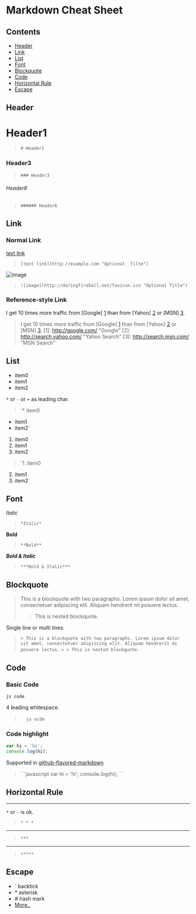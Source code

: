 # Markdown Cheat Sheet <a name="top"></a>

## Contents
* [Header](#header)
* [Link](#link)
* [List](#list)
* [Font](#font)
* [Blockquote](#blockquote)
* [Code](#header)
* [Horizontal Rule](#horizontal)
* [Escape](#escape)

## Header <a name="header"></a>

# Header1
> `# Header1`

### Header3
> `### Header3`

###### Header6
> `###### Header6`

## Link <a name="header"></a>

### Normal Link
[text link](http://example.com "Optional Tilte")
> `[text link](http://example.com "Optional  Tilte")`

![image](http://daringfireball.net/favicon.ico "Optional Title")
> `![image](http://daringfireball.net/favicon.ico "Optional Title")`

### Reference-style Link
I get 10 times more traffic from [Google] [1] than from [Yahoo] [2] or [MSN] [3].

[1]: http://google.com/        "Google"
[2]: http://search.yahoo.com/  "Yahoo Search"
[3]: http://search.msn.com/    "MSN Search"

> I get 10 times more traffic from [Google] [1] than from [Yahoo] [2] or [MSN] [3].
\[1\]: http://google.com/        "Google"
\[2\]: http://search.yahoo.com/  "Yahoo Search"
\[3\]: http://search.msn.com/    "MSN Search"

## List <a name="list"></a>

* item0
* item1
* item2

`*` or `-` or `+` as leading char.

> `* item0
* item1
* item2`

1. item0
2. item1
3. item2

> `1. item0
   2. item1
   3. item2`

## Font <a name="font"></a>

*Italic*
> `*Italic*`

**Bold**
> `**Bold**`

***Bold & Italic***
> `***Bold & Italic***`

## Blockquote <a name="blockquote"></a>

> This is a blockquote with two paragraphs. Lorem ipsum dolor sit amet, consectetuer adipiscing elit. Aliquam hendrerit mi posuere lectus.
> > This is nested blockquote.

Single line or multi lines.
> `> This is a blockquote with two paragraphs. Lorem ipsum dolor sit amet, consectetuer adipiscing elit. Aliquam hendrerit mi posuere lectus.`
> `> > This is nested blockquote.`

## Code <a name="code"></a>

### Basic Code

    js code

4 leading whitespace.
> &nbsp;&nbsp;&nbsp;&nbsp;`js ocde`

### Code highlight

```javascript
var hi = 'hi';  
console.log(hi);
```

Supported in [github-flavored-markdown](https://github.com/mojombo/github-flavored-markdown)

> \`\`\`javascript
var hi = 'hi';
console.log(hi);
\`\`\`

## Horizontal Rule <a name="horizontal"></a>

* * *

`*` or `-` is ok.

> `* * *`

***

> `***`

*****

> `*****`


## Escape <a name="escape"></a>

- \`   backtick
- \*   asterisk
- \#   hash mark
- [More..](http://daringfireball.net/projects/markdown/syntax#backslash)



